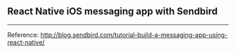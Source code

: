 ## React Native iOS messaging app with Sendbird

---------------------------------------------

Reference: http://blog.sendbird.com/tutorial-build-a-messaging-app-using-react-native/
